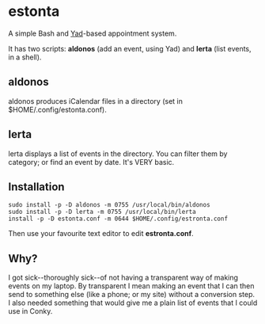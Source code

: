 # estonta
A simple Bash and [Yad](https://sourceforge.net/projects/yad-dialog/)-based appointment system.

It has two scripts: **aldonos** (add an event, using Yad) and **lerta** (list events, in a shell).

## aldonos
aldonos produces iCalendar files in a directory (set in $HOME/.config/estonta.conf).

## lerta
lerta displays a list of events in the directory. You can filter them by category; or find an event by date. It's VERY basic.

## Installation

```
sudo install -p -D aldonos -m 0755 /usr/local/bin/aldonos
sudo install -p -D lerta -m 0755 /usr/local/bin/lerta
install -p -D estonta.conf -m 0644 $HOME/.config/estronta.conf
```

Then use your favourite text editor to edit **estronta.conf**.

## Why?
I got sick--thoroughly sick--of not having a transparent way of making events on my laptop. By transparent I mean making an event that I can then send to something else (like a phone; or my site) without a conversion step. I also needed something that would give me a plain list of events that I could use in Conky.


